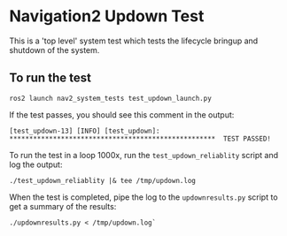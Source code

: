 # Navigation2 Updown Test

This is a 'top level' system test which tests the lifecycle bringup and shutdown of the system. 

## To run the test
```
ros2 launch nav2_system_tests test_updown_launch.py
```

If the test passes, you should see this comment in the output:
```
[test_updown-13] [INFO] [test_updown]: ****************************************************  TEST PASSED!
```

To run the test in a loop 1000x, run the `test_updown_reliablity` script and log the output:
```
./test_updown_reliablity |& tee /tmp/updown.log
```
When the test is completed, pipe the log to the `updownresults.py` script to get a summary of the results:
```
./updownresults.py < /tmp/updown.log`
```
